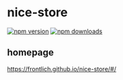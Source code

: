 # nice-store

[![npm version](https://img.shields.io/npm/v/nice-store.svg)](https://www.npmjs.com/package/nice-store)
[![npm downloads](https://img.shields.io/npm/dm/nice-store.svg)](https://www.npmjs.com/package/nice-store)

## homepage

https://frontlich.github.io/nice-store/#/
